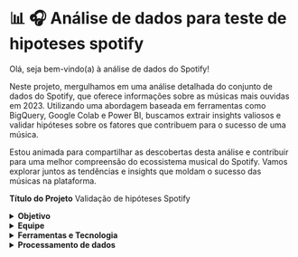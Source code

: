 # 📊 🎧 Análise de dados para teste de hipoteses spotify

Olá, seja bem-vindo(a) à análise de dados do Spotify!

Neste projeto, mergulhamos em uma análise detalhada do conjunto de dados do Spotify, que oferece informações sobre as músicas mais ouvidas em 2023. Utilizando uma abordagem baseada em ferramentas como BigQuery, Google Colab e Power BI, buscamos extrair insights valiosos e validar hipóteses sobre os fatores que contribuem para o sucesso de uma música.

Estou animada para compartilhar as descobertas desta análise e contribuir para uma melhor compreensão do ecossistema musical do Spotify. Vamos explorar juntos as tendências e insights que moldam o sucesso das músicas na plataforma.


**Título do Projeto**
Validação de hipóteses Spotify


<details>
<summary><b>Objetivo</b></summary>
  
O objetivo principal deste projeto foi aplicar testes estatísticos, como correlação, teste de significância e regressão linear, para validar ou refutar hipóteses relevantes. Essas análises visam fornecer descobertas valiosas para uma gravadora que busca entender o contexto da indústria musical para lançar um novo artista

**Contexto**


A indústria musical faz parte de um ambiente que está em constante evolução e é altamente competitivo, a chave para o triunfo reside na capacidade de tomar decisões estratégicas guiadas por dados.

Nesse cenário desafiador uma gravadora visionária se depara com a missão extraordinária de lançar um novo artista no firmamento musical global , ela dispõe um tesouro em sua mãos que são os dados do spotify, repleto de insights valiosos sobre as músicas que dominaram as paradas em 2023.
</details>


<details>
<summary><b>Equipe</b></summary>



  Lays Silva e Nicole Machado Corrêa

</details>


<details>
<summary><b>Ferramentas e Tecnologia</b></summary>



**BigQuery:** O BigQuery é um serviço de armazenamento e análise de dados na nuvem fornecido pelo Google Cloud Platform. Ele oferece capacidade escalável para armazenar grandes volumes de dados e realizar consultas SQL de forma rápida e eficiente. No contexto deste projeto, o BigQuery foi utilizado para importar as bases de dados, limpar e tratar os dados iniciais, realizar manipulações e alterações os tipos de dados, além de criar variáveis adicionais conforme necessário.

**Google Colab:** Uma plataforma de desenvolvimento baseada em nuvem, foram conduzidos os testes de significância estatística. Esta ferramenta permite escrever e executar código Python de forma colaborativa e eficiente, aproveitando recursos computacionais como GPU e TPU. Os testes de significância foram realizados para avaliar a validade estatística das hipóteses levantadas durante a análise de dados. O ambiente interativo do Google Colab proporcionou uma experiência flexível e acessível para conduzir esses testes, permitindo uma análise robusta dos resultados.

**Python:** Uma linguagem de programação versátil e poderosa, foi empregado neste projeto para conduzir uma análise de regressão linear. Além disso, Python foi utilizado para criar gráficos de dispersão.

**Power BI:** Uma ferramenta de visualização de dados da Microsoft, desempenhou um papel fundamental neste projeto ao criar um dashboard abrangente e informativo. Este dashboard integrava diversos dados da base de dados, proporcionando uma visão holística e detalhada do cenário da indústria musical em 2023.A capacidade de conectar e consolidar dados de diferentes fontes, a ampla variedade de opções de visualização e a facilidade de compartilhamento foram aspectos essenciais que contribuíram para a criação de um painel.


</details>


<details>
<summary><b>Processamento de dados</b></summary>


<details>
<summary><b>Obtenção de dados</b></summary>
  
Os dados foram obtidos através arquivos CVS nomeados como "track_in_spotify", "track_in_competition" e "track,technical_info".


**Importação da base de dados**

A primeira fase deste projeto consistiu na importação das bases de dados para o ambiente do BigQuery no Google Cloud. Dentro da opção "BigQuery", foi criada uma pasta denominada "projeto-2-hipoteses". Para isso, foram importadas as tabelas diretamente através do upload de arquivos, adicionando os três arquivos CSV correspondentes a  "track_in_spotify", "track_in_competition" e "track_technical_info" dentro de uma subpasta denominada "dados_spotify". Essa abordagem permitiu uma organização estruturada e acessível dos dados, facilitando sua manipulação e análise subsequentes.

* Descrição das tabelas:

**track_in_spotify:** A tabela "track_in_spotify" contém informações sobre as músicas disponíveis no Spotify. Ela inclui o identificador exclusivo da música (track_id), o nome da música (track_name), o nome do(s) artista(s) (artist(s)_name), o número de artistas que contribuíram na música (artist_count), o ano, mês e dia em que a música foi lançada (released_year, released_month, released_day), o número de listas de reprodução do Spotify em que a música está incluída (in_spotify_playlists), a presença e posição da música nas paradas do Spotify (in_spotify_charts) e o número total de streams, representando o número de vezes que a música foi ouvida pelos usuários do Spotify (streams). Essa tabela fornece uma visão abrangente das características e do desempenho das músicas na plataforma de streaming.

**track_in_competition:** A tabela "track_in_competition" oferece insights sobre a competição das músicas em outras plataformas de streaming, além do Spotify. Ela inclui o identificador exclusivo da música (track_id) e informações sobre sua presença e desempenho em serviços como Apple Music, Deezer e Shazam. Para cada plataforma, são registrados o número de listas de reprodução em que a música está incluída (in_apple_playlists, in_deezer_playlists), bem como sua posição e classificação nas respectivas paradas de sucesso (in_apple_charts, in_deezer_charts, in_shazam_charts). Essa tabela permite uma análise comparativa do desempenho das músicas em diferentes plataformas de streaming, fornecendo uma visão abrangente da sua popularidade e alcance entre os usuários.

**track_technical_info:** A tabela "track_technical_info" contém informações técnicas detalhadas sobre as músicas. Ela inclui o identificador exclusivo da música (track_id) e uma série de métricas que descrevem características musicais específicas. Estas métricas incluem o número de batidas por minuto (bpm), indicando o ritmo da música, a porcentagem de danceability, que representa o quão adequada a música é para dançar, o valence, indicando a positividade do conteúdo musical, a energia (energy) percebida da música, a acústica(acusticness), representando a quantidade de som acústico presente, a instrumentabilidade (instrumentality_),  indicando a quantidade de conteúdo instrumental, a porcentagem de liveness, que reflete a presença de elementos de performance ao vivo, e a speechiness, que representa a quantidade de palavras faladas na música. Essas informações fornecem uma compreensão detalhada das características musicais de cada faixa, possibilitando análises mais profundas sobre seu estilo, apelo emocional e potencial de engajamento com o público.

</details>

<details>
<summary><b> Limpeza dos dados</b></summary>

**Dados Nulos:**
Para identificar e tratar valores nulos no BigQuery, foram empregados comandos SQL, incluindo SELECT, FROM, WHERE e IS NULL, para localizar os valores nulos dentro de cada uma das variáveis das tabelas. Durante a análise, constatou-se a presença de 50 valores nulos na variável "in_shazam_charts" e 95 valores nulos na variável "key". Para abordar os valores nulos na variável "in_shazam_charts", optou-se por utilizar o valor da mediana para preenchê-los, uma vez que esse método resultou em uma variação mínima na média dos dados. Essa estratégia de tratamento foi escolhida para preservar a integridade e a representatividade dos dados, garantindo a qualidade da análise subsequente.

**Dados Duplicados:**
Para identificar e tratar valores duplicados no BigQuery, foram utilizados os comandos SQL COUNT, GROUP BY e HAVING. Durante a análise, foram identificados 10 valores duplicados para a variável "track_name". Para lidar com essa duplicidade, foram removidos 5 valores duplicados, garantindo a integridade e a consistência dos dados. Essa abordagem foi adotada para assegurar a precisão e a confiabilidade da análise subsequente, evitando distorções nos resultados devido a entradas duplicadas.
</details>

<details>
<summary><b> Transformação dos dados</b></summary>

**Dados fora do escopo da análise e discrepantes:**
Através de comandos SQL, como SELECT EXCEPT, foi decidido remover as variáveis "key" (tom musical da música) e "mode" (modo de música -maior ou menor), pois foram consideradas irrelevantes para o propósito da análise. Em relação aos dados discrepantes, foi utilizado o comando REGEXP REPLACE para manipulação de strings, corrigindo caracteres nas variáveis "track_name" e "artist_s__name". Para identificar discrepâncias em variáveis numéricas, como "streams", originalmente armazenada como string, empregaram-se os comandos MAX, MIN e AVG. Essa abordagem permitiu a identificação e correção de valores discrepantes, garantindo a qualidade e a confiabilidade dos dados.


**Conversão do tipo de dados da variável 'streams':**
A variável "streams", que originalmente estava no formato de string, foi convertida para um formato numérico utilizando o comando SAFE_CAST. Essa conversão permite que os dados sejam tratados e analisados de forma mais eficiente, possibilitando a realização de cálculos e análises estatísticas relevantes,proporcionando uma compreensão mais precisa do número total de streams de cada música no Spotify.



</details>
